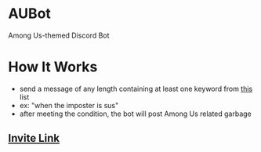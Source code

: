 # AUBot
Among Us-themed Discord Bot

# How It Works
- send a message of any length containing at least one keyword from [this](https://pastebin.com/raw/WNSFrkvm) list
- ex: "when the imposter is sus"
- after meeting the condition, the bot will post Among Us related garbage

## [Invite Link](https://discord.com/oauth2/authorize?client_id=841567657140289557&permissions=116736&scope=bot)


